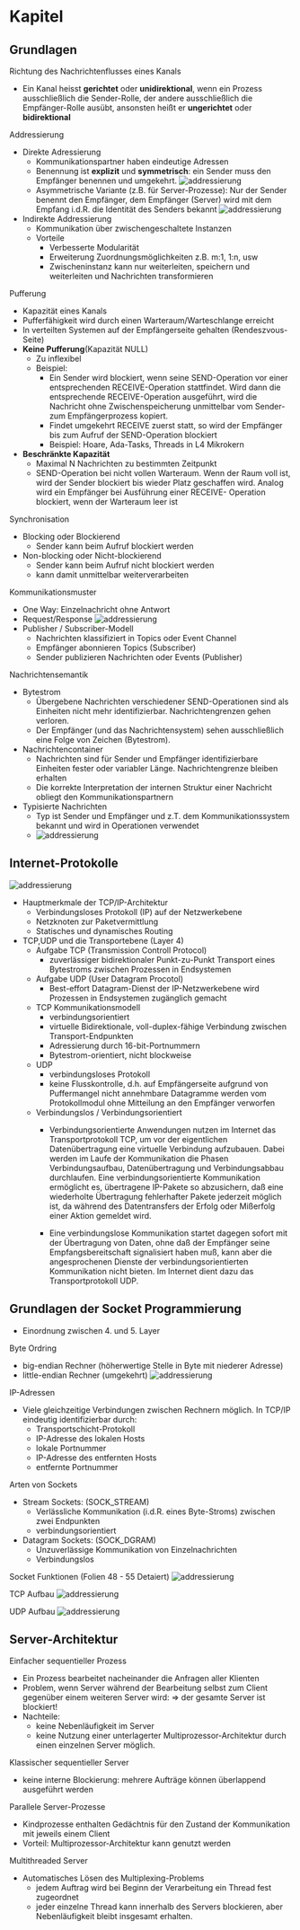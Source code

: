 # Kapitel 

## Grundlagen

Richtung des Nachrichtenflusses eines Kanals
* Ein Kanal heisst **gerichtet** oder **unidirektional**, wenn ein Prozess ausschließlich die Sender-Rolle, der andere ausschließlich die Empfänger-Rolle ausübt, ansonsten heißt er **ungerichtet** oder **bidirektional**

Addressierung
* Direkte Adressierung
  * Kommunikationspartner haben eindeutige Adressen
  * Benennung ist **explizit** und **symmetrisch**: ein Sender muss den Empfänger benennen und umgekehrt.
![addressierung](./images/kapitel2/addressierung1.PNG)
  * Asymmetrische Variante (z.B. für Server-Prozesse):
Nur der Sender benennt den Empfänger, dem Empfänger (Server)
wird mit dem Empfang i.d.R. die Identität des Senders bekannt
![addressierung](./images/kapitel2/addressierung2.PNG)
* Indirekte Addressierung
  * Kommunikation über zwischengeschaltete Instanzen
  * Vorteile
    * Verbesserte Modularität
    * Erweiterung Zuordnungsmöglichkeiten z.B. m:1, 1:n, usw
    * Zwischeninstanz kann nur weiterleiten, speichern und weiterleiten und Nachrichten transformieren

Pufferung
* Kapazität eines Kanals
* Pufferfähigkeit wird durch einen Warteraum/Warteschlange erreicht
* In verteilten Systemen auf der Empfängerseite gehalten (Rendeszvous-Seite)
* **Keine Pufferung**(Kapazität NULL)
  * Zu inflexibel
  * Beispiel:
    * Ein Sender wird blockiert, wenn seine SEND-Operation vor einer entsprechenden RECEIVE-Operation stattfindet. Wird dann die entsprechende RECEIVE-Operation ausgeführt, wird die Nachricht ohne Zwischenspeicherung unmittelbar vom Sender- zum Empfängerprozess kopiert.
    * Findet umgekehrt RECEIVE zuerst statt, so wird der Empfänger bis zum Aufruf der SEND-Operation blockiert
    * Beispiel: Hoare, Ada-Tasks, Threads in L4 Mikrokern
* **Beschränkte Kapazität**
  * Maximal N Nachrichten zu bestimmten Zeitpunkt
  * SEND-Operation bei nicht vollen Warteraum. Wenn der Raum voll ist, wird der Sender blockiert bis wieder Platz geschaffen wird. Analog wird ein Empfänger bei Ausführung einer RECEIVE- Operation blockiert, wenn der Warteraum leer ist

Synchronisation
* Blocking oder Blockierend
  * Sender kann beim Aufruf blockiert werden
* Non-blocking oder Nicht-blockierend
  * Sender kann beim Aufruf nicht blockiert werden
  * kann damit unmittelbar weiterverarbeiten

Kommunikationsmuster
* One Way: Einzelnachricht ohne Antwort
* Request/Response
![addressierung](./images/kapitel2/kommunikation1.PNG)
* Publisher / Subscriber-Modell
  * Nachrichten klassifiziert in Topics oder Event Channel
  * Empfänger abonnieren Topics (Subscriber)
  * Sender publizieren Nachrichten oder Events (Publisher)

Nachrichtensemantik
* Bytestrom
  * Übergebene Nachrichten verschiedener SEND-Operationen sind als Einheiten nicht mehr identifizierbar. Nachrichtengrenzen gehen verloren.
  * Der Empfänger (und das Nachrichtensystem) sehen ausschließlich eine Folge von Zeichen (Bytestrom).
* Nachrichtencontainer
  * Nachrichten sind für Sender und Empfänger identifizierbare Einheiten fester oder variabler Länge. Nachrichtengrenze bleiben erhalten
  * Die korrekte Interpretation der internen Struktur einer Nachricht obliegt den Kommunikationspartnern
* Typisierte Nachrichten
  * Typ ist Sender und Empfänger und z.T. dem Kommunikationssystem bekannt und wird in Operationen verwendet
  * ![addressierung](./images/kapitel2/nachrichtensemantik1.PNG)

## Internet-Protokolle

![addressierung](./images/kapitel2/internetprotokolle1.PNG)
* Hauptmerkmale der TCP/IP-Architektur
  * Verbindungsloses Protokoll (IP) auf der Netzwerkebene
  * Netzknoten zur Paketvermittlung
  * Statisches und dynamisches Routing
* TCP,UDP und die Transportebene (Layer 4)
  * Aufgabe TCP (Transmission Controll Protocol)
    * zuverlässiger bidirektionaler Punkt-zu-Punkt Transport eines Bytestroms zwischen Prozessen in Endsystemen
  * Aufgabe UDP (User Datagram Procotol)
    * Best-effort Datagram-Dienst der IP-Netzwerkebene wird Prozessen in Endsystemen zugänglich gemacht
  * TCP Kommunikationsmodell
    * verbindungsorientiert
    * virtuelle Bidirektionale, voll-duplex-fähige Verbindung zwischen Transport-Endpunkten
    * Adressierung durch 16-bit-Portnummern
    * Bytestrom-orientiert, nicht blockweise
  * UDP
    * verbindungsloses Protokoll
    * keine Flusskontrolle, d.h. auf Empfängerseite aufgrund von Puffermangel nicht annehmbare Datagramme werden vom Protokollmodul ohne Mitteilung an den Empfänger verworfen
  * Verbindungslos / Verbindungsorientiert
    * Verbindungsorientierte Anwendungen nutzen im Internet das Transportprotokoll TCP, um vor der eigentlichen Datenübertragung eine virtuelle Verbindung aufzubauen. Dabei werden im Laufe der Kommunikation die Phasen Verbindungsaufbau, Datenübertragung und Verbindungsabbau durchlaufen. Eine verbindungsorientierte Kommunikation ermöglicht es, übertragene IP-Pakete so abzusichern, daß eine wiederholte Übertragung fehlerhafter Pakete jederzeit möglich ist, da während des Datentransfers der Erfolg oder Mißerfolg einer Aktion gemeldet wird.

    * Eine verbindungslose Kommunikation startet dagegen sofort mit der Übertragung von Daten, ohne daß der Empfänger seine Empfangsbereitschaft signalisiert haben muß, kann aber die angesprochenen Dienste der verbindungsorientierten Kommunikation nicht bieten. Im Internet dient dazu das Transportprotokoll UDP.

## Grundlagen der Socket Programmierung
* Einordnung zwischen 4. und 5. Layer

Byte Ordring
* big-endian Rechner (höherwertige Stelle in Byte mit niederer Adresse)
* little-endian Rechner (umgekehrt)
![addressierung](./images/kapitel2/biglittleendian.PNG)

IP-Adressen
* Viele gleichzeitige Verbindungen zwischen Rechnern möglich. In TCP/IP eindeutig identifizierbar durch:
  * Transportschicht-Protokoll
  * IP-Adresse des lokalen Hosts
  * lokale Portnummer
  * IP-Adresse des entfernten Hosts
  * entfernte Portnummer

Arten von Sockets
* Stream Sockets: (SOCK_STREAM)
  * Verlässliche Kommunikation (i.d.R. eines Byte-Stroms) zwischen zwei Endpunkten
  * verbindungsorientiert
* Datagram Sockets: (SOCK_DGRAM)
  * Unzuverlässige Kommunikation von Einzelnachrichten
  * Verbindungslos

Socket Funktionen (Folien 48 - 55 Detaiert)
![addressierung](./images/kapitel2/socketfunktionen.PNG)

TCP Aufbau
![addressierung](./images/kapitel2/tcpaufbau.PNG)

UDP Aufbau
![addressierung](./images/kapitel2/udpaufbau.PNG)

## Server-Architektur

Einfacher sequentieller Prozess
* Ein Prozess bearbeitet nacheinander die Anfragen aller Klienten
* Problem, wenn Server während der Bearbeitung selbst zum Client gegenüber einem weiteren Server wird: ⇒ der gesamte Server ist blockiert!
* Nachteile:
  * keine Nebenläufigkeit im Server
  * keine Nutzung einer unterlagerter Multiprozessor-Architektur durch einen einzelnen Server möglich.

Klassischer sequentieller Server
* keine interne Blockierung: mehrere Aufträge können überlappend ausgeführt werden

Parallele Server-Prozesse
* Kindprozesse enthalten Gedächtnis für den Zustand der Kommunikation mit jeweils einem Client
* Vorteil: Multiprozessor-Architektur kann genutzt werden

Multithreaded Server
* Automatisches Lösen des Multiplexing-Problems
  * jedem Auftrag wird bei Beginn der Verarbeitung ein Thread fest zugeordnet
  * jeder einzelne Thread kann innerhalb des Servers blockieren, aber Nebenläufigkeit bleibt insgesamt erhalten.






